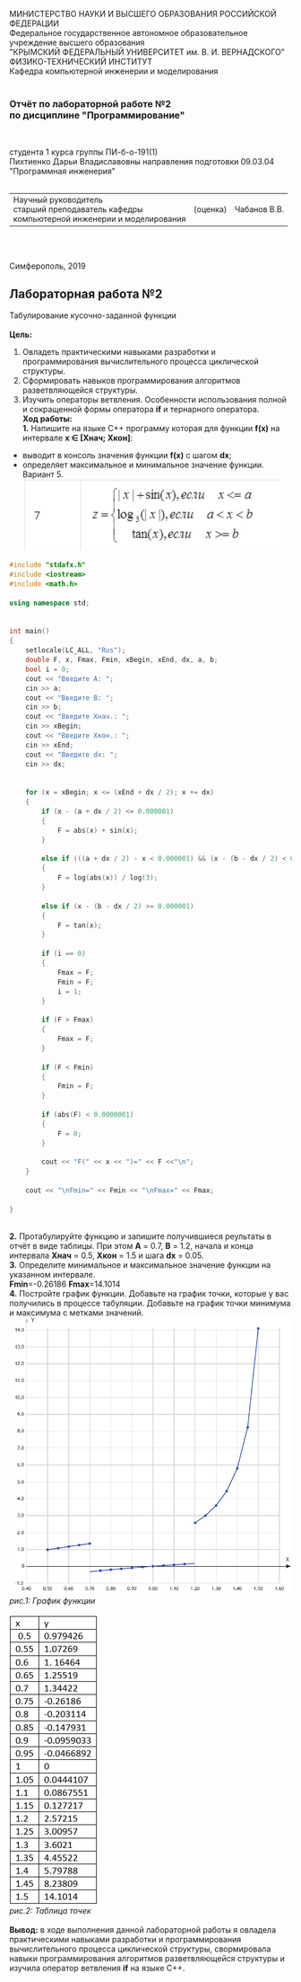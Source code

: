 МИНИСТЕРСТВО НАУКИ  И ВЫСШЕГО ОБРАЗОВАНИЯ РОССИЙСКОЙ ФЕДЕРАЦИИ  
Федеральное государственное автономное образовательное учреждение высшего образования  
"КРЫМСКИЙ ФЕДЕРАЛЬНЫЙ УНИВЕРСИТЕТ им. В. И. ВЕРНАДСКОГО"  
ФИЗИКО-ТЕХНИЧЕСКИЙ ИНСТИТУТ  
Кафедра компьютерной инженерии и моделирования
<br/><br/>

### Отчёт по лабораторной работе №2<br/> по дисциплине "Программирование"
<br/>

студента 1 курса группы ПИ-б-о-191(1)  
Пихтиенко Дарьи Владиславовны
направления подготовки 09.03.04 "Программная инженерия"  
<br/>

<table>
<tr><td>Научный руководитель<br/> старший преподаватель кафедры<br/> компьютерной инженерии и моделирования</td>
<td>(оценка)</td>
<td>Чабанов В.В.</td>
</tr>
</table>
<br/><br/>

Симферополь, 2019

## Лабораторная работа №2
Табулирование кусочно-заданной функции\
\
**Цель:** 
1. Овладеть практическими навыками разработки и программирования вычислительного процесса циклической структуры.
2. Сформировать навыков программирования алгоритмов разветвляющейся структуры.
3. Изучить операторы ветвления. Особенности использования полной и сокращенной формы оператора **if** и тернарного оператора.
\
**Ход работы:**\
**1\.** Напишите на языке С++ программу которая для функции **f(x)** на интервале **x ∈ [Xнач; Xкон]**:
* выводит в консоль значения функции **f(x)** с шагом **dx**;
* определяет максимальное и минимальное значение функции.\
Вариант 5.\
![Рис.0 Функция](retry.jpg)

```C++
#include "stdafx.h"
#include <iostream> 
#include <math.h>  

using namespace std;


int main()
{
	setlocale(LC_ALL, "Rus");
	double F, x, Fmax, Fmin, xBegin, xEnd, dx, a, b;
	bool i = 0;
	cout << "Введите A: ";
	cin >> a;
	cout << "Введите B: ";
	cin >> b;
	cout << "Введите Xнач.: ";
	cin >> xBegin;
	cout << "Введите Xкон.: ";
	cin >> xEnd;
	cout << "Введите dx: ";
	cin >> dx;


	for (x = xBegin; x <= (xEnd + dx / 2); x += dx)
	{
		if (x - (a + dx / 2) <= 0.000001)
		{
			F = abs(x) + sin(x);
		}

		else if (((a + dx / 2) - x < 0.000001) && (x - (b - dx / 2) < 0.000001))
		{
			F = log(abs(x)) / log(3);
		}

		else if (x - (b - dx / 2) >= 0.000001)
		{
			F = tan(x);
		}

		if (i == 0)
		{
			Fmax = F;
			Fmin = F;
			i = 1;
		}

		if (F > Fmax)
		{
			Fmax = F;
		}

		if (F < Fmin)
		{
			Fmin = F;
		}

		if (abs(F) < 0.0000001)
		{
			F = 0;
		}

		cout << "F(" << x << ")=" << F <<"\n";
	}

	cout << "\nFmin=" << Fmin << "\nFmax=" << Fmax;

}

```
\
**2\.** Протабулируйте функцию и запишите получившиеся реультаты в отчёт в виде таблицы.
При этом **A** = 0.7, **B** = 1.2, начала и конца интервала **Xнач** = 0.5, **Xкон** = 1.5 и шага **dx** = 0.05.\
**3\.** Определите минимальное и максимальное значение функции на указанном интервале.\
**Fmin**=-0.26186  **Fmax**=14.1014\
**4\.** Постройте график функции. Добавьте на график точки, которые у вас получились в процессе табуляции.
Добавьте на график точки минимума и максимума с метками значений.\
![Рис.1 График функции](boReKxEoOsA.jpg)\
*рис.1: График функции*\
\
![Рис.2 Таблица точек](SGWFZB0qzSk.jpg)\
*рис.2: Таблица точек*\
\
**Вывод:** в ходе выполнения данной лабораторной работы я овладела практическими навыками разработки и программирования вычислительного процесса циклической структуры,
свормировала навыки программирования алгоритмов разветвляющейся структуры и изучила оператор ветвления **if** на языке C++.







